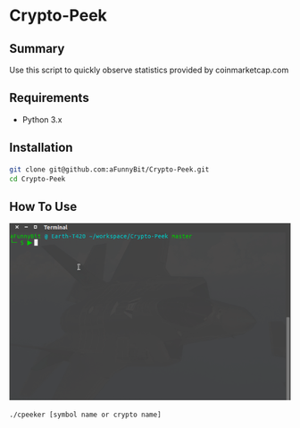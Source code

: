 # Crypto-Peek

## Summary
Use this script to quickly observe statistics provided by coinmarketcap.com

## Requirements 
* Python 3.x

## Installation 

```bash
git clone git@github.com:aFunnyBit/Crypto-Peek.git
cd Crypto-Peek
```

## How To Use
![howtouse](https://github.com/aFunnyBit/Crypto-Peek/raw/master/img/cpeeker.gif)

```bash
./cpeeker [symbol name or crypto name]
```

